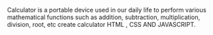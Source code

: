Calculator is a portable device used in our daily life to perform various mathematical functions such as addition, subtraction, multiplication, division, root, etc create calculator 
HTML , CSS AND JAVASCRIPT.
